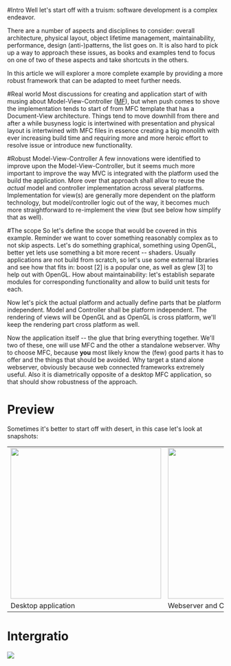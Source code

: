 #Intro 
Well let's start off with a truism: software development is a complex endeavor. 


There are a number of aspects and disciplines to consider: overall architecture, physical layout, object lifetime management, maintainability, performance, design (anti-)patterns, the list goes on. It is also hard to pick up a way to approach these issues, as books and examples tend to focus on one of two of these aspects and take shortcuts in the others. 

In this article we will explorer a more complete example by providing a more robust framework that can be adapted to meet further needs. 

#Real world
Most discussions for creating and application start of with musing about Model-View-Controller ([MF]), but when push comes to shove the implementation tends to start of from
MFC template that has a Document-View architecture. Things tend to move downhill from there
and after a while busyness logic is intertwined with presentation and physical layout is intertwined with MFC files in essence creating a big monolith with ever increasing build time and requiring more and more heroic effort to resolve issue or introduce new functionality.

[MF]: http://martinfowler.com/eaaCatalog/modelViewController.html "MVC"

#Robust Model-View-Controller
A few innovations were identified to improve upon the Model-View-Controller, but it seems much more important to improve the way MVC is integrated with the platform used the build the application. More over that approach shall allow to reuse the *actual* model and controller implementation across several platforms. Implementation for view(s) are generally more dependent on the platform technology, but model/controller logic out of the way, it becomes much more straightforward to re-implement the view (but see below how simplify that as well).

#The scope
So let's define the scope that would be covered in this example. Reminder we want to cover something reasonably complex as to not skip aspects. Let's do something graphical, something using OpenGL, better yet lets use something a bit more recent -- shaders. Usually applications are not build from scratch, so let's use some external libraries and see how that fits in: boost [2] is a popular one, as well as glew [3] to help out with OpenGL. How about maintainability: let's establish separate modules for corresponding functionality and allow to build unit tests for each.

Now let's pick the actual platform and actually define parts that be platform independent. Model and Controller shall be platform independent. The rendering of views will be OpenGL and as OpenGL is cross platform, we'll keep the rendering part cross platform as well. 

Now the application itself -- the glue that bring everything together. We'll two of these, one will use MFC and the other a standalone webserver. Why to choose MFC, because **you** most likely know the (few) good parts it has to offer and the things that should be avoided. Why target a stand alone webserver, obviously because web connected frameworks extremely useful. Also it is diametrically opposite of a desktop MFC application, so that should show robustness of the approach.

# Preview #
Sometimes it's better to start off with desert, in this case let's look at snapshots:

<table>
<tr>
<td>
<img src="https://raw.github.com/okigan/OpenGL/master/Documentation/images/application.png" height="350" />
</td>
<td>
<img src="https://raw.github.com/okigan/OpenGL/master/Documentation/images/browser.png" height="350" />
</td>
</tr>

<tr>
<td>
Desktop application
</td>
<td>
Webserver and Chrome browser
</td>
</tr>
</table>





# Intergratio  #
![](https://raw.github.com/okigan/OpenGL/master/Documentation/images/overview.png)
